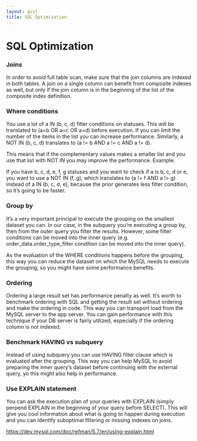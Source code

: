 ```yaml
---
layout: gist
title: SQL Optimization
---
```


# SQL Optimization

### Joins
In order to avoid full table scan, make sure that the join columns are indexed in both tables. A join on a single column can benefit from composite indexes as well, but only if the join column is in the beginning of the list of the composite index definition.

### Where conditions
You use a lot of a IN (b, c, d) filter conditions on statuses. This will be translated to (a=b OR a=c OR a=d) before execution. If you can limit the number of the items in the list you can increase performance. Similarly, a NOT IN (b, c, d) translates to (a != b AND a != c AND a != d).

This means that if the complementary values makes a smaller list and you use that list with NOT IN you may improve the performance. Example:

If you have b, c, d, e, f, g statuses and you want to check if a is b, c, d or e, you want to use a NOT IN (f, g), which translates to (a != f AND a != g) instead of a IN (b, c, d, e), because the prior generates less filter condition, so it’s going to be faster.

### Group by
It’s a very important principal to execute the grouping on the smallest dataset you can. In our case, in the subquery you’re executing a group by, then from the outer query you filter the results. However, some filter conditions can be moved into the inner query (e.g. order_data.order_type_filter condition can be moved into the inner query).

As the evaluation of the WHERE conditions happens before the grouping, this way you can reduce the dataset on which the MySQL needs to execute the grouping, so you might have some performance benefits.

### Ordering
Ordering a large result set has performance penalty as well. It’s worth to benchmark ordering with SQL and getting the result set without ordering and make the ordering in code. This way you can transport load from the MySQL server to the app server. You can gain performance with this technique if your DB server is fairly utilized, especially if the ordering column is not indexed. 

### Benchmark HAVING vs subquery
Instead of using subquery you can use HAVING filter clause which is evaluated after the grouping. This way you can help MySQL to avoid preparing the inner query’s dataset before continuing with the external query, yo this might also help in performance.

### Use EXPLAIN statement
You can ask the execution plan of your queries with EXPLAIN (simply perpend EXPLAIN in the beginning of your query before SELECT). This will give you cool information about what is going to happen during execution and you can identify suboptimal filtering or missing indexes on joins.

<https://dev.mysql.com/doc/refman/5.7/en/using-explain.html>
